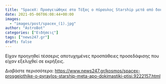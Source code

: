 ```yaml
---
title: "SpaceX: Προσγειώθηκε στο Τέξας ο πύραυλος Starship μετά από δοκιμαστική πτήση"
date: 2021-05-06T06:08:44+00:00
images:
  - "images/post/spacex_(1).jpg"
author: "AstroBot"
categories: ["Ειδήσεις"]
tags: ["news247.gr"]
draft: false
---
```


Είχαν προηγηθεί τέσσερις αποτυχημένες προσπάθειες προσεδάφισης που είχαν εξελιχθεί σε εκρήξεις. 

Διαβάστε περισσότερα: https://www.news247.gr/kosmos/spacex-prosgeiothike-o-pyraylos-starship-meta-apo-dokimastiki-ptisi.9222157.html

